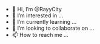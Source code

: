 - 👋 Hi, I’m @RayyCity
- 👀 I’m interested in ...
- 🌱 I’m currently learning ...
- 💞️ I’m looking to collaborate on ...
- 📫 How to reach me ...

<!---
RayyCity/RayyCity is a ✨ special ✨ repository because its `README.md` (this file) appears on your GitHub profile.
You can click the Preview link to take a look at your changes.
--->

